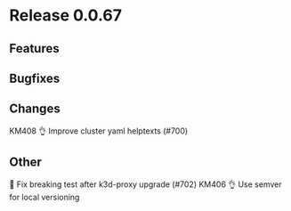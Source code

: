 # Release 0.0.67

## Features

## Bugfixes

## Changes
KM408 👌 Improve cluster yaml helptexts (#700)

## Other

🐛 Fix breaking test after k3d-proxy upgrade (#702)
KM406 👌 Use semver for local versioning

